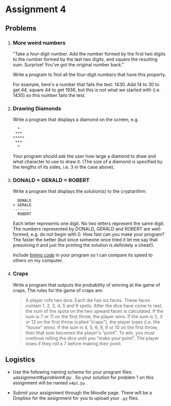 # Assignment 4

## Problems

1.  ### More weird numbers

    "Take a four-digit number. Add the number formed by the first two
    digits to the number formed by the last two digits, and square the
    resulting sum. Surprise! You've got the original number back."

    Write a program to find all the four-digit numbers that have this
    property.

    For example, here's a number that fails the test: 1430. Add 14 to
    30 to get 44, square 44 to get 1936, but this is not what we started
    with (i.e. 1430) so this number fails the test.

2.  ### Drawing Diamonds

    Write a program that displays a diamond on the screen, e.g.

          *
         ***
        *****
         ***
          *

    Your program should ask the user how large a diamond to draw and
    what character to use to draw it. (The size of a diamond is
    specified by the lengths of its sides, i.e. 3 in the case above).

3.  ### DONALD + GERALD = ROBERT

    Write a program that displays the solution(s) to the cryptarithm:

          DONALD
        + GERALD
        --------
          ROBERT

    Each letter represents one digit. No two letters represent the same
    digit. The numbers represented by DONALD, GERALD and ROBERT are
    well-formed, e.g. do not begin with 0. How fast can you make your
    program? The faster the better (but since someone once tried it let
    me say that presolving it and just the printing the solution is
    definitely a cheat!).

    Include [timing code](30_Timing_programs.md) in your program so I can
    compare its speed to others on my computer.

4.  ### Craps

    Write a program that outputs the probability of winning at the game
    of craps. The rules for the game of craps are:

    > A player rolls two dice. Each die has six faces. These faces
    contain 1, 2, 3, 4, 5 and 6 spots. After the dice have come to
    rest, the sum of the spots on the two upward faces is calculated.
    If the sum is 7 or 11 on the first throw, the player wins. If the
    sum is 2, 3 or 12 on the first throw (called “craps”), the
    player loses (i.e. the “house” wins). If the sum is 4, 5, 6, 8,
    9 or 10 on the first throw, then that sum becomes the player's
    “point”. To win, you must continue rolling the dice until you
    “make your point”. The player loses if they roll a 7 before making
    their point.

## Logistics

-   Use the following naming scheme for your program files:
    `a`*assignment#*`p`*problem#*.py . So your solution for problem 1 on this assignment will be named `a4p1.py` .

-   Submit your assignment through the Moodle page. There will be a Dropbox for the assignment for you to upload your `.py` files.
